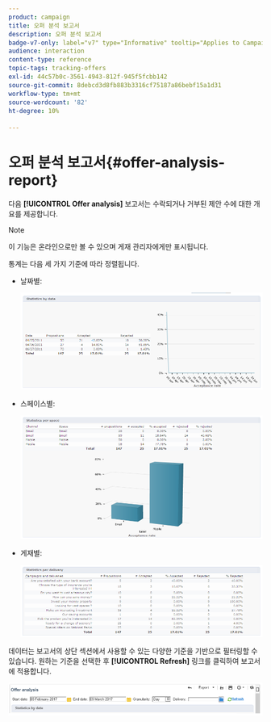 ```yaml
---
product: campaign
title: 오퍼 분석 보고서
description: 오퍼 분석 보고서
badge-v7-only: label="v7" type="Informative" tooltip="Applies to Campaign Classic v7 only"
audience: interaction
content-type: reference
topic-tags: tracking-offers
exl-id: 44c57b0c-3561-4943-812f-945f5fcbb142
source-git-commit: 8debcd3d8fb883b3316cf75187a86bebf15a1d31
workflow-type: tm+mt
source-wordcount: '82'
ht-degree: 10%

---
```


# 오퍼 분석 보고서{#offer-analysis-report}



다음 **[!UICONTROL Offer analysis]** 보고서는 수락되거나 거부된 제안 수에 대한 개요를 제공합니다.

>[!NOTE]
>
>이 기능은 온라인으로만 볼 수 있으며 게재 관리자에게만 표시됩니다.

통계는 다음 세 가지 기준에 따라 정렬됩니다.

* 날짜별:

   ![](assets/offer_report_perdate.png)

* 스페이스별:

   ![](assets/offer_report_perspaces.png)

* 게재별:

   ![](assets/offer_report_perdeliveries.png)

데이터는 보고서의 상단 섹션에서 사용할 수 있는 다양한 기준을 기반으로 필터링할 수 있습니다. 원하는 기준을 선택한 후 **[!UICONTROL Refresh]** 링크를 클릭하여 보고서에 적용합니다.

![](assets/offer_report_criteria.png)
